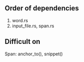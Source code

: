 ## Order of dependencies
1. word.rs
2. input_file.rs, span.rs

## Difficult on
Span: anchor_to(), snippet()
